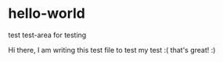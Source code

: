 # hello-world
test test-area for testing

Hi there,
I am writing this test file to test my test :( that's great! :)
